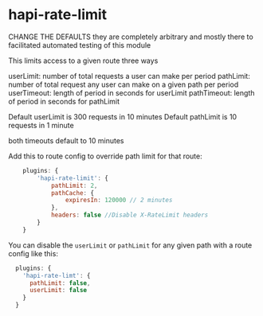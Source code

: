 # hapi-rate-limit

CHANGE THE DEFAULTS they are completely arbitrary and mostly there to
facilitated automated testing of this module

This limits access to a given route three ways

userLimit: number of total requests a user can make per period
pathLimit: number of total request any user can make on a given path per period
userTimeout: length of period in seconds for userLimit
pathTimeout: length of period in seconds for pathLimit

Default userLimit is 300 requests in 10 minutes
Default pathLimit is 10 requests in 1 minute

both timeouts default to 10 minutes

Add this to route config to override path limit for that route:

```javascript
    plugins: {
        'hapi-rate-limit': {
            pathLimit: 2,
            pathCache: {
                expiresIn: 120000 // 2 minutes
            },
            headers: false //Disable X-RateLimit headers
        }
    }
```

You can disable the `userLimit` or `pathLimit` for any given path with a
route config like this:

```javascript
  plugins: {
    'hapi-rate-limt': {
      pathLimit: false,
      userLimit: false
    }
  }
```
